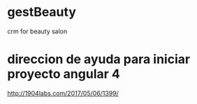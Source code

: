 # gestBeauty
crm for beauty salon

# direccion de ayuda para iniciar proyecto angular 4
http://1904labs.com/2017/05/06/1399/
